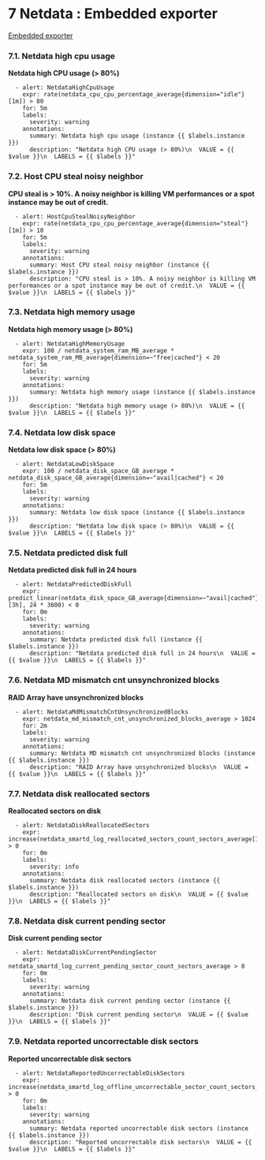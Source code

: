 # 7 Netdata : Embedded exporter

[Embedded exporter](https://github.com/netdata/netdata/blob/c7f2647a62f73b5bfec7545c019b11efadbca2bb/exporting/prometheus/README.md)

### **7.1. Netdata high cpu usage**

**Netdata high CPU usage (> 80%)**

```
  - alert: NetdataHighCpuUsage
    expr: rate(netdata_cpu_cpu_percentage_average{dimension="idle"}[1m]) > 80
    for: 5m
    labels:
      severity: warning
    annotations:
      summary: Netdata high cpu usage (instance {{ $labels.instance }})
      description: "Netdata high CPU usage (> 80%)\n  VALUE = {{ $value }}\n  LABELS = {{ $labels }}"
```


### **7.2. Host CPU steal noisy neighbor**

**CPU steal is > 10%. A noisy neighbor is killing VM performances or a spot instance may be out of credit.**

```
  - alert: HostCpuStealNoisyNeighbor
    expr: rate(netdata_cpu_cpu_percentage_average{dimension="steal"}[1m]) > 10
    for: 5m
    labels:
      severity: warning
    annotations:
      summary: Host CPU steal noisy neighbor (instance {{ $labels.instance }})
      description: "CPU steal is > 10%. A noisy neighbor is killing VM performances or a spot instance may be out of credit.\n  VALUE = {{ $value }}\n  LABELS = {{ $labels }}"
```

### **7.3. Netdata high memory usage**

**Netdata high memory usage (> 80%)**

```
  - alert: NetdataHighMemoryUsage
    expr: 100 / netdata_system_ram_MB_average * netdata_system_ram_MB_average{dimension=~"free|cached"} < 20
    for: 5m
    labels:
      severity: warning
    annotations:
      summary: Netdata high memory usage (instance {{ $labels.instance }})
      description: "Netdata high memory usage (> 80%)\n  VALUE = {{ $value }}\n  LABELS = {{ $labels }}"
```

### **7.4. Netdata low disk space**

**Netdata low disk space (> 80%)**

```
  - alert: NetdataLowDiskSpace
    expr: 100 / netdata_disk_space_GB_average * netdata_disk_space_GB_average{dimension=~"avail|cached"} < 20
    for: 5m
    labels:
      severity: warning
    annotations:
      summary: Netdata low disk space (instance {{ $labels.instance }})
      description: "Netdata low disk space (> 80%)\n  VALUE = {{ $value }}\n  LABELS = {{ $labels }}"
```

### **7.5. Netdata predicted disk full**

**Netdata predicted disk full in 24 hours**

```
  - alert: NetdataPredictedDiskFull
    expr: predict_linear(netdata_disk_space_GB_average{dimension=~"avail|cached"}[3h], 24 * 3600) < 0
    for: 0m
    labels:
      severity: warning
    annotations:
      summary: Netdata predicted disk full (instance {{ $labels.instance }})
      description: "Netdata predicted disk full in 24 hours\n  VALUE = {{ $value }}\n  LABELS = {{ $labels }}"
```

### **7.6. Netdata MD mismatch cnt unsynchronized blocks**

**RAID Array have unsynchronized blocks**

```
  - alert: NetdataMdMismatchCntUnsynchronizedBlocks
    expr: netdata_md_mismatch_cnt_unsynchronized_blocks_average > 1024
    for: 2m
    labels:
      severity: warning
    annotations:
      summary: Netdata MD mismatch cnt unsynchronized blocks (instance {{ $labels.instance }})
      description: "RAID Array have unsynchronized blocks\n  VALUE = {{ $value }}\n  LABELS = {{ $labels }}"
```

### **7.7. Netdata disk reallocated sectors**

**Reallocated sectors on disk**

```
  - alert: NetdataDiskReallocatedSectors
    expr: increase(netdata_smartd_log_reallocated_sectors_count_sectors_average[1m]) > 0
    for: 0m
    labels:
      severity: info
    annotations:
      summary: Netdata disk reallocated sectors (instance {{ $labels.instance }})
      description: "Reallocated sectors on disk\n  VALUE = {{ $value }}\n  LABELS = {{ $labels }}"
```

### **7.8. Netdata disk current pending sector**

**Disk current pending sector**

```
  - alert: NetdataDiskCurrentPendingSector
    expr: netdata_smartd_log_current_pending_sector_count_sectors_average > 0
    for: 0m
    labels:
      severity: warning
    annotations:
      summary: Netdata disk current pending sector (instance {{ $labels.instance }})
      description: "Disk current pending sector\n  VALUE = {{ $value }}\n  LABELS = {{ $labels }}"
```

### **7.9. Netdata reported uncorrectable disk sectors**

**Reported uncorrectable disk sectors**

```
  - alert: NetdataReportedUncorrectableDiskSectors
    expr: increase(netdata_smartd_log_offline_uncorrectable_sector_count_sectors_average[2m]) > 0
    for: 0m
    labels:
      severity: warning
    annotations:
      summary: Netdata reported uncorrectable disk sectors (instance {{ $labels.instance }})
      description: "Reported uncorrectable disk sectors\n  VALUE = {{ $value }}\n  LABELS = {{ $labels }}"
```